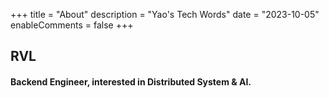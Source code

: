 +++
title = "About"
description = "Yao's Tech Words"
date = "2023-10-05"
enableComments = false
+++

## RVL 

#### Backend Engineer, interested in Distributed System & AI.